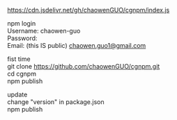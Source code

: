 https://cdn.jsdelivr.net/gh/chaowenGUO/cgnpm/index.js<br>

npm login<br>
Username: chaowen-guo<br>
Password: <br>
Email: (this IS public) chaowen.guo1@gmail.com<br>

fist time<br>
git clone https://github.com/chaowenGUO/cgnpm.git<br>
cd cgnpm<br>
npm publish<br>

update<br>
change "version" in package.json<br>
npm publish
